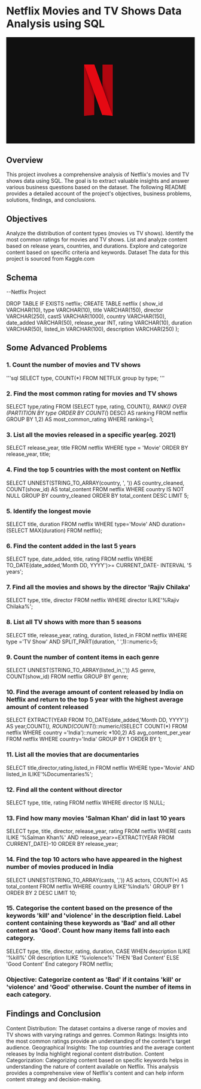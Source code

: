 # Netflix Movies and TV Shows Data Analysis using SQL

![Netflix Logo](https://github.com/rawat24anuj/netflix_sql_project/blob/main/Netflix%20Logo.jpg)

## Overview
This project involves a comprehensive analysis of Netflix's movies and TV shows data using SQL. The goal is to extract valuable insights and answer various business questions based on the dataset. The following README provides a detailed account of the project's objectives, business problems, solutions, findings, and conclusions.

## Objectives
Analyze the distribution of content types (movies vs TV shows).
Identify the most common ratings for movies and TV shows.
List and analyze content based on release years, countries, and durations.
Explore and categorize content based on specific criteria and keywords.
Dataset
The data for this project is sourced from Kaggle.com

## Schema
--Netflix Project

DROP TABLE IF EXISTS netflix;
CREATE TABLE netflix
(
	show_id VARCHAR(10),
	type VARCHAR(10),
	title VARCHAR(150),
	director VARCHAR(250),
	castS VARCHAR(1000),
	country VARCHAR(150),
	date_added VARCHAR(50),
	release_year INT,
	rating  VARCHAR(10),
	duration VARCHAR(50),
	listed_in VARCHAR(100),
	description VARCHAR(250)
);

## Some Advanced Problems


### 1. Count the number of movies and TV shows
'''sql
SELECT type, COUNT(*)
FROM NETFLIX
group by type;
'''


### 2. Find the most common rating for movies and TV shows
SELECT type,rating
FROM 
(SELECT type, rating,
COUNT(*),
RANK() OVER (PARTITION BY type ORDER BY COUNT(*) DESC) AS ranking
FROM netflix
GROUP BY 1,2) AS most_common_rating
WHERE ranking=1;


### 3. List all the movies released in a specific year(eg. 2021)
SELECT release_year, title
FROM netflix
WHERE type = 'Movie'
ORDER BY release_year, title;


### 4. Find the top 5 countries with the most content on Netflix
SELECT UNNEST(STRING_TO_ARRAY(country, ', ')) AS country_cleaned,
	   COUNT(show_id) AS total_content
FROM netflix
WHERE country IS NOT NULL
GROUP BY country_cleaned
ORDER BY total_content DESC
LIMIT 5;


### 5. Identify the longest movie
SELECT title, duration
FROM netflix
WHERE type='Movie'
AND 
duration=(SELECT MAX(duration) FROM netflix);


### 6. Find the content added in the last 5 years
SELECT type, date_added, title, rating
FROM netflix
WHERE TO_DATE(date_added,'Month DD, YYYY')>= CURRENT_DATE- INTERVAL '5 years';


### 7. Find all the movies and shows by the director 'Rajiv Chilaka'
SELECT type, title, director
FROM netflix
WHERE director ILIKE'%Rajiv Chilaka%';


### 8. List all TV shows with more than 5 seasons
SELECT title, release_year, rating, duration, listed_in
FROM netflix
WHERE type ='TV Show'
AND SPLIT_PART(duration, ' ',1)::numeric>5;


### 9. Count the number of content items in each genre
SELECT UNNEST(STRING_TO_ARRAY(listed_in,',')) AS genre, COUNT(show_id)
FROM netflix
GROUP BY genre;


### 10. Find the average amount of content released by India on Netflix and return to the top 5 year with the highest average amount of content released
SELECT EXTRACT(YEAR FROM TO_DATE(date_added,'Month DD, YYYY')) AS year,COUNT(*),
ROUND(COUNT(*)::numeric/(SELECT COUNT(*) FROM netflix WHERE country ='India')::numeric *100,2) AS avg_content_per_year
FROM netflix
WHERE country='India'
GROUP BY 1
ORDER BY 1;


### 11. List all the movies that are documentaries
SELECT title,director,rating,listed_in
FROM netflix
WHERE type='Movie'
AND 
listed_in ILIKE'%Documentaries%';


### 12. Find all the content without director
SELECT type, title, rating
FROM netflix
WHERE director IS NULL;


### 13. Find how many movies 'Salman Khan' did in last 10 years
SELECT type, title, director, release_year, rating
FROM netflix
WHERE casts ILIKE '%Salman Khan%'
AND 
release_year>=EXTRACT(YEAR FROM CURRENT_DATE)-10
ORDER BY release_year;


### 14. Find the top 10 actors who have appeared in the highest number of movies produced in India
SELECT
UNNEST(STRING_TO_ARRAY(casts, ',')) AS actors,
COUNT(*) AS total_content
FROM netflix
WHERE country ILIKE'%India%'
GROUP BY 1
ORDER BY 2 DESC
LIMIT 10;


### 15. Categorise the content based on the presence of the keywords 'kill' and 'violence' in the description field. Label content containing these keywords as 'Bad' and all other content as 'Good'. Count how many items fall into each category.
SELECT type, title, director, rating, duration,
CASE
WHEN description ILIKE '%kill%'
OR  description ILIKE '%violence%'
THEN 'Bad Content'
ELSE 'Good Content'
End category
FROM netflix;

### Objective: Categorize content as 'Bad' if it contains 'kill' or 'violence' and 'Good' otherwise. Count the number of items in each category.

## Findings and Conclusion
Content Distribution: The dataset contains a diverse range of movies and TV shows with varying ratings and genres.
Common Ratings: Insights into the most common ratings provide an understanding of the content's target audience.
Geographical Insights: The top countries and the average content releases by India highlight regional content distribution.
Content Categorization: Categorizing content based on specific keywords helps in understanding the nature of content available on Netflix.
This analysis provides a comprehensive view of Netflix's content and can help inform content strategy and decision-making.
 



